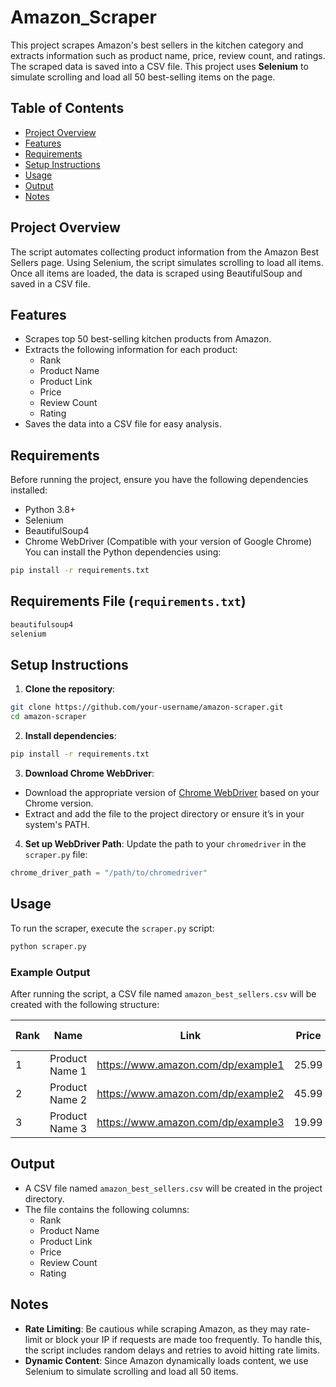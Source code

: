 # Amazon_Scraper
This project scrapes Amazon's best sellers in the kitchen category and extracts information such as product name, price, review count, and ratings. The scraped data is saved into a CSV file. This project uses **Selenium** to simulate scrolling and load all 50 best-selling items on the page.
## Table of Contents
- [Project Overview](#Project-Overview)
- [Features](#Features)
- [Requirements](#Requirements)
- [Setup Instructions](#Setup-Instructions)
- [Usage](#Usage)
- [Output](#Output)
- [Notes](#Notes)
## Project Overview
The script automates collecting product information from the Amazon Best Sellers page. Using Selenium, the script simulates scrolling to load all items. Once all items are loaded, the data is scraped using BeautifulSoup and saved in a CSV file.
## Features
- Scrapes top 50 best-selling kitchen products from Amazon.
- Extracts the following information for each product:
  - Rank
  - Product Name
  - Product Link
  - Price
  - Review Count
  - Rating
- Saves the data into a CSV file for easy analysis.
## Requirements
Before running the project, ensure you have the following dependencies installed:
- Python 3.8+
- Selenium
- BeautifulSoup4
- Chrome WebDriver (Compatible with your version of Google Chrome)
You can install the Python dependencies using:
```bash
pip install -r requirements.txt
```
## Requirements File (`requirements.txt`)
```txt
beautifulsoup4
selenium
```
## Setup Instructions
1. **Clone the repository**:
```bash
git clone https://github.com/your-username/amazon-scraper.git
cd amazon-scraper
```
2. **Install dependencies**:
```bash
pip install -r requirements.txt
```
3. **Download Chrome WebDriver**:
- Download the appropriate version of [Chrome WebDriver](https://developer.chrome.com/docs/chromedriver/downloads) based on your Chrome version.
- Extract and add the file to the project directory or ensure it’s in your system's PATH.
4. **Set up WebDriver Path**:
Update the path to your `chromedriver` in the `scraper.py` file:
```python
chrome_driver_path = "/path/to/chromedriver"
```
## Usage
To run the scraper, execute the `scraper.py` script:
```bash
python scraper.py
```
### Example Output
After running the script, a CSV file named `amazon_best_sellers.csv` will be created with the following structure:

| Rank | Name           | Link                               | Price | Review Count | Rating |
| ---- | -------------- | ---------------------------------- | ----- | ------------ | ------ |
| 1    | Product Name 1 | https://www.amazon.com/dp/example1 | 25.99 | 1,234        |	4.7    |
| 2    | Product Name 2 | https://www.amazon.com/dp/example2 | 45.99 | 567	        | 4.5    |
| 3    | Product Name 3 | https://www.amazon.com/dp/example3 | 19.99 | 890	        | 4.3    |
## Output
- A CSV file named `amazon_best_sellers.csv` will be created in the project directory.
- The file contains the following columns:
  - Rank
  - Product Name
  - Product Link
  - Price
  - Review Count
  - Rating
## Notes
- **Rate Limiting**: Be cautious while scraping Amazon, as they may rate-limit or block your IP if requests are made too frequently. To handle this, the script includes random delays and retries to avoid hitting rate limits.
- **Dynamic Content**: Since Amazon dynamically loads content, we use Selenium to simulate scrolling and load all 50 items.
